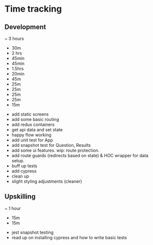 # Time tracking

## Development

~ 3 hours
+ 30m
+ 2 hrs
+ 45min
+ 45min
+ 1.5hrs
+ 20min
+ 45m
+ 25m
+ 25m
+ 25m
+ 25m
+ 15m
- add static screens
- add some basic routing
- add redux containers
- get api data and set state
- happy flow working
- add unit test for App
- add snapshot test for Question, Results
- add some ui features. wip: route protection.
- add route guards (redirects based on state) & HOC <start> wrapper for data setup.
- buff up tests
- add cypress
- clean up
- slight styling adjustments (cleaner)

## Upskilling

~ 1 hour
+ 15m
+ 15m
- jest snapshot testing
- read up on installing cypress and how to write basic tests